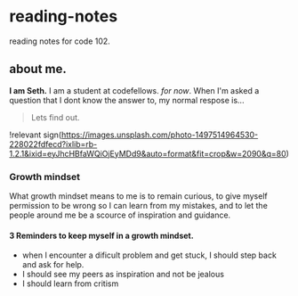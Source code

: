 # reading-notes
reading notes for code 102.

## about me.
**I am Seth.** I am a student at codefellows. *for now*. When I'm asked a question that I dont know the answer to, my normal respose is...
> Lets find out.

!relevant sign(https://images.unsplash.com/photo-1497514964530-228022fdfecd?ixlib=rb-1.2.1&ixid=eyJhcHBfaWQiOjEyMDd9&auto=format&fit=crop&w=2090&q=80)

### Growth mindset
What growth mindset means to me is to remain curious, to give myself permission to be wrong so I can learn from my mistakes, and to let the people around me be a scource of inspiration and guidance.

#### 3 Reminders to keep myself in a growth mindset.
- when I encounter a dificult problem and get stuck, I should step back and ask for help.
- I should see my peers as inspiration and not be jealous
- I should learn from critism
